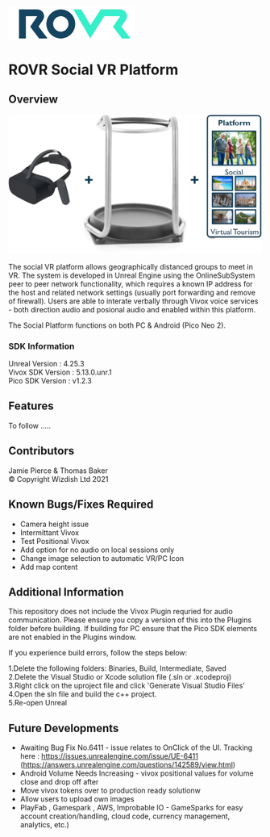 <img src="ROVR_LOGO.png" width="250" />

# ROVR Social VR Platform

## Overview
![Socal VR Platform](ROVR_IMAGE.png)

The social VR platform allows geographically distanced groups to meet in VR. The system is developed in Unreal Engine using the OnlineSubSystem peer to peer network functionality, which requires a known IP address for the host and related network settings (usually port forwarding and remove of firewall). Users are able to interate verbally through Vivox voice services - both direction audio and posional audio and enabled within this platform.

The Social Platform functions on both PC & Android (Pico Neo 2). 

### SDK Information 
Unreal Version : 4.25.3\
Vivox SDK Version : 5.13.0.unr.1\
Pico SDK Version : v1.2.3

## Features
To follow .....

## Contributors 
Jamie Pierce & Thomas Baker \
© Copyright Wizdish Ltd 2021

## Known Bugs/Fixes Required
- Camera height issue
- Intermittant Vivox
- Test Positional Vivox
- Add option for no audio on local sessions only
- Change image selection to automatic VR/PC Icon
- Add map content 

## Additional Information
This repository does not include the Vivox Plugin requried for audio communication. Please ensure you copy a version of this into the Plugins folder before building. If building for PC ensure that the Pico SDK elements are not enabled in the Plugins window.

If you experience build errors, follow the steps below:

1.Delete the following folders: Binaries, Build, Intermediate, Saved\
2.Delete the Visual Studio or Xcode solution file (.sln or .xcodeproj)\
3.Right click on the uproject file and click 'Generate Visual Studio Files'\
4.Open the sln file and build the c++ project.\
5.Re-open Unreal

## Future Developments
- Awaiting Bug Fix No.6411 - issue relates to OnClick of the UI. Tracking here : https://issues.unrealengine.com/issue/UE-6411 (https://answers.unrealengine.com/questions/142589/view.html)
- Android Volume Needs Increasing - vivox positional values for volume close and drop off after
- Move vivox tokens over to production ready solutionw
- Allow users to upload own images
- PlayFab , Gamespark , AWS, Improbable IO - GameSparks for easy account creation/handling, cloud code, currency management, analytics, etc.)
